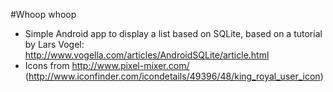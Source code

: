 #Whoop whoop

- Simple Android app to display a list based on SQLite, based on a tutorial by Lars Vogel: http://www.vogella.com/articles/AndroidSQLite/article.html
- Icons from http://www.pixel-mixer.com/ (http://www.iconfinder.com/icondetails/49396/48/king_royal_user_icon)
